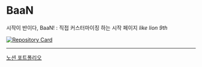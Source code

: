 # BaaN
시작이 반이다, BaaN! : 직접 커스터마이징 하는 시작 페이지 
*like lion 9th*

[![Repository Card](https://widget.realdeveloper.pro/api/card?user=isdiscodead&repo=BaaN)](https://github.com/isdiscodead/BaaN)

---

[노션 포트폴리오](https://isdiscodead.notion.site/BaaN-c3683df55fcc45a992ea340be9127040)
